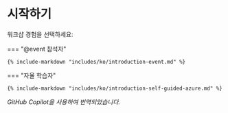 # 시작하기

워크샵 경험을 선택하세요:

=== "@event 참석자"

    {% include-markdown "includes/ko/introduction-event.md" %}

=== "자율 학습자"

    {% include-markdown "includes/ko/introduction-self-guided-azure.md" %}

*GitHub Copilot을 사용하여 번역되었습니다.*
